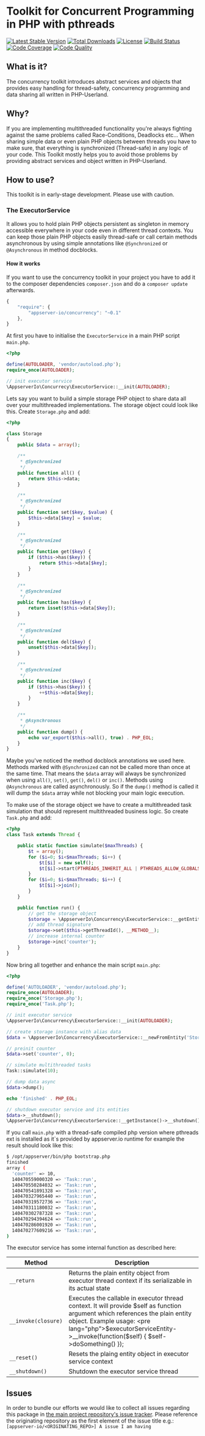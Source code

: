 # Toolkit for Concurrent Programming in PHP with pthreads

[![Latest Stable Version](https://img.shields.io/packagist/v/appserver-io/concurrency.svg?style=flat-square)](https://packagist.org/packages/appserver-io/concurrency) 
 [![Total Downloads](https://img.shields.io/packagist/dt/appserver-io/concurrency.svg?style=flat-square)](https://packagist.org/packages/appserver-io/concurrency)
 [![License](https://img.shields.io/packagist/l/appserver-io/concurrency.svg?style=flat-square)](https://packagist.org/packages/appserver-io/concurrency)
 [![Build Status](https://img.shields.io/travis/appserver-io/concurrency/master.svg?style=flat-square)](http://travis-ci.org/appserver-io/concurrency)
 [![Code Coverage](https://img.shields.io/codeclimate/github/appserver-io/concurrency.svg?style=flat-square)](https://codeclimate.com/github/appserver-io/concurrency)
 [![Code Quality](https://img.shields.io/codeclimate/coverage/github/appserver-io/concurrency.svg?style=flat-square)](https://codeclimate.com/github/appserver-io/concurrency)

## What is it?

The concurrency toolkit introduces abstract services and objects that provides easy handling for thread-safety, concurrency programming and data sharing all written in PHP-Userland.

## Why?

If you are implementing multithreaded functionality you're always fighting against the same problems called Race-Conditions, Deadlocks etc... When sharing simple data or even plain PHP objects between threads you have to make sure, that everything is synchronized (Thread-safe) in any logic of your code. This Toolkit mostly helps you to avoid those problems by providing abstract services and object written in PHP-Userland.

## How to use?

This toolkit is in early-stage development. Please use with caution.

### The ExecutorService

It allows you to hold plain PHP objects persistent as singleton in memory accessible everywhere in your code even in different thread contexts. You can keep those plain PHP objects easily thread-safe or call certain methods asynchronous by using simple annotations like `@Synchronized` or `@Asynchronous` in method docblocks.

#### How it works

If you want to use the concurrency toolkit in your project you have to add it to the composer dependencies `composer.json` and do a `composer update` afterwards.

```javascript
{
    "require": {
        "appserver-io/concurrency": "~0.1"
    },
}
```

At first you have to initialise the `ExecutorService` in a main PHP script `main.php`.
```php
<?php

define(AUTOLOADER, 'vendor/autoload.php');
require_once(AUTOLOADER);

// init executor service
\AppserverIo\Concurrecy\ExecutorService::__init(AUTOLOADER);
```

Lets say you want to build a simple storage PHP object to share data all over your multithreaded implementations. The storage object could look like this. Create `Storage.php` and add:

```php
<?php

class Storage
{
    public $data = array();

    /**
     * @Synchronized
     */
    public function all() {
        return $this->data;
    }

    /**
     * @Synchronized
     */
    public function set($key, $value) {
        $this->data[$key] = $value;
    }

    /**
     * @Synchronized
     */
    public function get($key) {
        if ($this->has($key)) {
            return $this->data[$key];
        }
    }

    /**
     * @Synchronized
     */
    public function has($key) {
        return isset($this->data[$key]);
    }

    /**
     * @Synchronized
     */
    public function del($key) {
        unset($this->data[$key]);
    }

    /**
     * @Synchronized
     */
    public function inc($key) {
        if ($this->has($key)) {
            ++$this->data[$key];
        }
    }

    /**
     * @Asynchronous
     */
    public function dump() {
        echo var_export($this->all(), true) . PHP_EOL;
    }
}
```

Maybe you've noticed the method docblock annotations we used here. Methods marked with `@Synchronized` can not be called more than once at the same time. That means the `$data` array will always be synchronized when using `all()`, `set()`, `get()`, `del()` or `inc()`. Methods using `@Asynchronous` are called asynchronously. So if the `dump()` method is called it will dump the `$data` array while not blocking your main logic execution.

To make use of the storage object we have to create a multithreaded task simulation that should represent multithreaded business logic. So create `Task.php` and add:

```php
<?php
class Task extends Thread {

    public static function simulate($maxThreads) {
        $t = array();
        for ($i=0; $i<$maxThreads; $i++) {
            $t[$i] = new self();
            $t[$i]->start(PTHREADS_INHERIT_ALL | PTHREADS_ALLOW_GLOBALS);
        }
        for ($i=0; $i<$maxThreads; $i++) {
            $t[$i]->join();
        }
    }

    public function run() {
        // get the storage object
        $storage = \AppserverIo\Concurrency\ExecutorService::__getEntity('data');
        // add thread signature
        $storage->set($this->getThreadId(), __METHOD__);
        // increase internal counter
        $storage->inc('counter');
    }
}
```

Now bring all together and enhance the main script `main.php`:

```php
<?php

define('AUTOLOADER', 'vendor/autoload.php');
require_once(AUTOLOADER);
require_once('Storage.php');
require_once('Task.php');

// init executor service
\AppserverIo\Concurrency\ExecutorService::__init(AUTOLOADER);

// create storage instance with alias data
$data = \AppserverIo\Concurrency\ExecutorService::__newFromEntity('Storage', 'data');

// preinit counter
$data->set('counter', 0);

// simulate multithreaded tasks
Task::simulate(10);

// dump data async
$data->dump();

echo 'finished' . PHP_EOL;

// shutdown executor service and its entities
$data->__shutdown();
\AppserverIo\Concurrency\ExecutorService::__getInstance()->__shutdown();
```

If you call `main.php` with a thread-safe compiled php version where pthreads ext is installed as
it`s provided by appserver.io runtime for example the result should look like this:

```bash
$ /opt/appserver/bin/php bootstrap.php 
finished
array (
  'counter' => 10,
  140470559000320 => 'Task::run',
  140470550284032 => 'Task::run',
  140470541891328 => 'Task::run',
  140470327965440 => 'Task::run',
  140470319572736 => 'Task::run',
  140470311180032 => 'Task::run',
  140470302787328 => 'Task::run',
  140470294394624 => 'Task::run',
  140470286001920 => 'Task::run',
  140470277609216 => 'Task::run',
)
```

The executor service has some internal function as described here:

| Method | Description |
| ---------- | ----------- |
| `__return` | Returns the plain entity object from executor thread context if its serializable in its actual state |
| `__invoke(closure)` | Executes the callable in executor thread context. It will provide $self as function argument which references the plain entity object. Example usage: <pre lang="php">$executorServiceEntity->__invoke(function($self) { $self->doSomething() }); </pre> |
| `__reset()` | Resets the plaing entity object in executor service context
| `__shutdown()` | Shutdown the executor service thread 

## Issues
In order to bundle our efforts we would like to collect all issues regarding this package in [the main project repository's issue tracker](https://github.com/appserver-io/appserver/issues).
Please reference the originating repository as the first element of the issue title e.g.:
`[appserver-io/<ORIGINATING_REPO>] A issue I am having`

